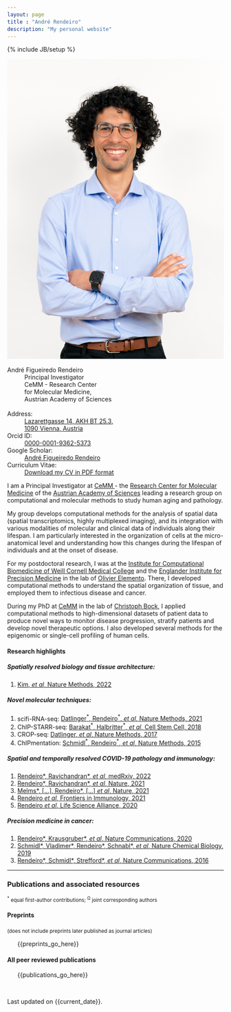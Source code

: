 ```yaml
---
layout: page
title : "André Rendeiro"
description: "My personal website"
---
```

{% include JB/setup %}

<a rel="me" href="https://sciencemastodon.com/@afrendeiro"></a>

<div class="row">
    <div class="col-sm-3 center-block text-center brd">  <!--  custom-col-width -->
        <img src="me.jpg" class="my_image" alt="It's me, André!">
        <dl>
            <dt>
                <span property="foaf:firstName">André</span>
                <span property="foaf:middleName">Figueiredo</span>
                <span property="foaf:familyName">Rendeiro</span>
            </dt>
            <dd>Principal Investigator</dd>
            <dd>CeMM - Research Center</dd><dd>for Molecular Medicine,</dd>
            <dd>Austrian Academy of Sciences</dd>
            <br>
            <dt>Address:</dt>
            <dd>
                <span
                    property="schema:address"
                    typeof="http://schema.org/PostalAddress"
                    vocab="http://schema.org/PostalAddress/">
                    <a href="https://goo.gl/maps/qa1K9PSu8xSp7z3M6">
                        <span property="streetAddress">Lazarettgasse 14, AKH BT 25.3</span>,<br>
                        <span property="postalCode">1090</span>
                        <span property="addressLocality">Vienna</span>, 
                        <span property="addressCountry">Austria</span>
                    </a>
                </span>
            </dd>
            <dt>Orcid ID:</dt>
            <dd>
                <a
                    property="http://purl.org/spar/datacite/orcid"
                    href="https://orcid.org/0000-0001-9362-5373">
                    0000-0001-9362-5373
                </a>
            </dd>
            <dt>Google Scholar:</dt>
            <dd>
                <a
                    href="https://scholar.google.at/citations?user=lj17pqEAAAAJ&hl=en">
                    André Figueiredo Rendeiro
                </a>
            </dd>
            <!-- <dt>Public Key:</dt>
            <dd>
                <a
                    href="http://andre-rendeiro.com/data/documents/public_key.pgp"
                    title="Use this to send me encrypted email">
                    PGP public key
                </a>
            </dd> -->
            <!-- <dt>ZeroNet ID:</dt>
                <dd>
                    <a href="http://127.0.0.1:43110/Me.ZeroNetwork.bit/?Profile/1RedkCkVaXuVXrqCMpoXQS29bwaqsuFdL/16XR1GVbekHSMMoUZ5pTQWFpq2anbkHgrC/arendeiro@zeroid.bit" title="Email me on ZeroNet">arendeiro@zeroid.bit</a>
                </dd>
            <dt>My Keybase identity:</dt>
                <dd>
                    <a href="https://keybase.io/afrendeiro" title="Me on Keybase">keybase.io/afrendeiro</a>
                </dd>
                 -->
            <dt>Curriculum Vitae:</dt>
            <dd>
                <a href="{{ site.author.cv }}" download="Rendeiro_AF_CV.pdf">Download my CV in PDF format</a>
            </dd>
        </dl>
    </div>
    <div class="col-sm-8" typeof="foaf:Person" about="http://andre-rendeiro.com/about" prefix="schema: http://schema.org/Person#">
        <p>
            I am a <span property="schema:jobTitle">Principal Investigator</span> at <a rel="schema:affiliation" href="https://cemm.at/research/groups/andre-rendeiro-group">CeMM </a>- the <a rel="schema:affiliation" href="https://cemm.at/research/groups/andre-rendeiro-group">Research Center for Molecular Medicine</a> of the <a rel="schema:memberOf" href="https://www.oeaw.ac.at/en/">Austrian Academy of Sciences</a> leading a research group on computational and molecular methods to study human aging and pathology.
        </p>
        <p>
            My group develops computational methods for the analysis of spatial data (spatial transcriptomics, highly multiplexed imaging), and its integration with various modalities of molecular and    clinical data of individuals along their lifespan.
            I am particularly interested in the organization of cells at the micro-anatomical level and understanding how this changes during the lifespan of individuals and at the onset of disease.
        </p>
        <p>
            For my postdoctoral research, I was at the
            <a href="https://icb.med.cornell.edu/">Institute for Computational Biomedicine of Weill Cornell Medical College</a>
            and the <a href="https://eipm.weill.cornell.edu/">Englander Institute for Precision Medicine</a> 
            in the lab of <a href="https://elementolab.weill.cornell.edu/">Olivier Elemento</a>.
            There, I developed computational methods to understand the spatial organization of tissue, and employed them to infectious disease and cancer.
        </p>
        <p>
            During my PhD at <a href="https://cemm.at">CeMM</a> in the lab of <a href="https://www.bocklab.org/">Christoph Bock</a>, I applied computational methods to high-dimensional datasets of patient data to produce novel ways to monitor disease progression, stratify patients and develop novel therapeutic options. I also developed several methods for the epigenomic or single-cell profiling of human cells.
        </p>
        <!-- <p>
            I develop and sometimes contribute to open source software. Check out my <a href="https://github.com/afrendeiro">GitHub profile</a> to see my tools and project contributions.
        </p> -->
    </div>
    <div class="col-sm-8 blog-main" id="research">
        <h4>Research highlights</h4>
        <div class="col-sm-4 col-shorter">
            <h5>Spatially resolved biology and tissue architecture:</h5>
            <ol>
                <li>
                    <a rel="datacite:doi" href="http://dx.doi.org/10.1038/s41592-022-01657-2">
                    Kim, <i>et al</i>, Nature Methods, 2022</a>
                </li>
            </ol>
            <h5>Novel molecular techniques:</h5>
            <ol>
                <li>
                    scifi-RNA-seq: <a rel="datacite:doi" href="http://dx.doi.org/10.1038/s41592-021-01153-z">
                    Datlinger<sup>*</sup>, Rendeiro<sup>*</sup>, <i>et al</i>, Nature Methods, 2021</a>
                </li>
                <li>
                    ChIP-STARR-seq: <a rel="datacite:doi" href="http://dx.doi.org/http://dx.doi.org/10.1016/j.stem.2018.06.014">
                    Barakat<sup>*</sup>, Halbritter<sup>*</sup>, <i>et al</i>, Cell Stem Cell, 2018</a>
                </li>
                <li>
                    CROP-seq: <a rel="datacite:doi" href="http://dx.doi.org/10.1038/nmeth.4177">
                    Datlinger, <i>et al</i>, Nature Methods, 2017</a>
                </li>
                <li>
                    ChIPmentation: <a rel="datacite:doi" href="http://dx.doi.org/10.1038/nmeth.3542">
                    Schmidl<sup>*</sup>, Rendeiro<sup>*</sup>, <i>et al</i>, Nature Methods, 2015</a>
                </li>
            </ol>
        </div>
        <div class="col-sm-4 col-shorter">
        <h5>Spatial and temporally resolved COVID-19 pathology and immunology:</h5>
        <ol>
            <li>
                <a rel="datacite:doi" href="http://dx.doi.org/10.1101/2022.11.28.22282811">
                Rendeiro*, Ravichandran*, <i>et al</i>, medRxiv, 2022</a>
            </li>
            <li>
                <a rel="datacite:doi" href="http://dx.doi.org/10.1038/s41586-021-03475-6">
                Rendeiro*, Ravichandran*, <i>et al</i>, Nature, 2021</a>
            </li>
            <li>
                <a rel="datacite:doi" href="http://dx.doi.org/10.1038/s41586-021-03569-1">
                Melms*, [...], Rendeiro*, [...] <i>et al</i>, Nature, 2021</a>
            </li>
            <li>
                <a rel="datacite:doi" href="http://dx.doi.org/10.3389/fimmu.2021.809937">
                Rendeiro <i>et al</i>, Frontiers in Immunology, 2021</a>
            </li>
            <li>
                <a rel="datacite:doi" href="http://dx.doi.org/10.26508/lsa.202000955">
                Rendeiro <i>et al</i>, Life Science Alliance, 2020</a>
            </li>
        </ol>
        </div>
        <div class="col-sm-4 col-shorter">
            <h5>Precision medicine in cancer:</h5>
            <ol>
                <li>
                    <a rel="datacite:doi" href="http://dx.doi.org/10.1038/s41467-019-14081-6">
                    Rendeiro*, Krausgruber*, <i>et al</i>, Nature Communications, 2020</a>
                </li>
                <li>
                    <a rel="datacite:doi" href="http://dx.doi.org/10.1038/s41589-018-0205-2">
                    Schmidl*, Vladimer*, Rendeiro*, Schnabl*, <i>et al</i>, Nature Chemical Biology, 2019</a>
                </li>
                <li>
                    <a rel="datacite:doi" href="http://dx.doi.org/10.1038/ncomms11938">
                    Rendeiro*, Schmidl*, Strefford*, <i>et al</i>, Nature Communications, 2016</a>
                </li>
            </ol>
        </div>
    </div>
</div>

<hr>

<div class="row blog-main" prefix="datacite: http://purl.org/spar/datacite/" id="publications">
    <h3>Publications and associated resources</h3>
	<script type='text/javascript' src='https://d1bxh8uas1mnw7.cloudfront.net/assets/embed.js'></script>
    <script async src="https://badge.dimensions.ai/badge.js" charset="utf-8"></script>
    <small><sup>*</sup> equal first-author contributions; <sup>Ω</sup> joint corresponding authors</small><br>
    <div class="col-sm-12">
        <h4>Preprints</h4>
        <small>(does not include preprints later published as journal articles)</small>
        <ol reversed="">
{{preprints_go_here}}
        </ol>
    </div>
    <div class="col-sm-12">
        <h4>All peer reviewed publications</h4>
        <ol reversed="">
{{publications_go_here}}
        </ol>
    </div>
    <br>
    <div class="col-sm-12" style="margin-bottom: 30px;">
        <p>Last updated on {{current_date}}.</p>
    </div>
    <br>
</div>
